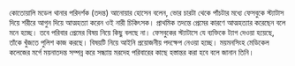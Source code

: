 কোতোয়ালি মডেল থানার পরিদর্শক (তদন্ত) আনোয়ার হোসেন বলেন, ভোর চারটা থেকে পাঁচটার মধ্যে ফেসবুকে স্ট্যাটাস দিয়ে শরীরে আগুন দিয়ে আত্মহত্যা করেন ওই নারী চিকিৎসক। প্রাথমিক তদন্তে প্রেমের কারণে আত্মহত্যার করেছেন বলে মনে হচ্ছে। তবে পরিবার প্রেমের বিষয় নিয়ে কিছু বলছে না। ফেসবুকের স্ট্যাটাসে যে ব্যক্তিকে ট্যাগ দেওয়া হয়েছে, তাঁকে খুঁজতে পুলিশ কাজ করছে। বিষয়টি নিয়ে আইনি প্রয়োজনীয় পদক্ষেপ নেওয়া হচ্ছে। ময়মনসিংহ মেডিকেল কলেজের মর্গে ময়নাতদন্ত সম্পন্ন করে সন্ধ্যায় মরদেহ পরিবারের কাছে হস্তান্তর করা হবে বলে জানান তিনি।
